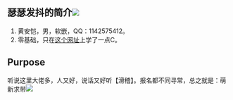 ## 瑟瑟发抖的简介![](http://img04.sogoucdn.com/app/a/100520021/081addcc95a88b33bb56059bf6810cad)  
1. 黄安恺，男，软嵌，QQ：1142575412。  
2.  零基础，只在[这个网址](http://bbs.fishc.com/forum.php)上学了一点C。  
  
## Purpose
 听说这里大佬多，人又好，说话又好听【滑稽】。报名都不同寻常，总之就是：萌新求带![](http://img3.duitang.com/uploads/item/201608/13/20160813041413_CsAQH.thumb.700_0.jpeg)